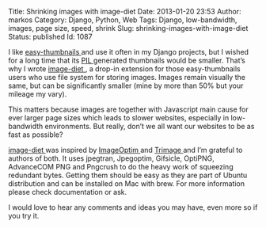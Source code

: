 Title: Shrinking images with image-diet
Date: 2013-01-20 23:53
Author: markos
Category: Django, Python, Web
Tags: Django, low-bandwidth, images, page size, speed, shrink
Slug: shrinking-images-with-image-diet
Status: published
Id: 1087

<div>
 <p>
  I like
  <a href="https://github.com/SmileyChris/easy-thumbnails">
   easy-thumbnails
  </a>
  and use it often in my Django projects, but I wished for a long time that its
  <a href="http://www.pythonware.com/products/pil/">
   PIL
  </a>
  generated thumbnails would be smaller. That’s why I wrote
  <a href="https://github.com/samastur/image-diet">
   image-diet
  </a>
  , a drop-in extension for those easy-thumbnails users who use file system for storing images. Images remain visually the same, but can be significantly smaller (mine by more than 50% but your mileage my vary).
 </p>
 <p>
  This matters because images are together with Javascript main cause for ever larger page sizes which leads to slower websites, especially in low-bandwidth environments. But really, don’t we all want our websites to be as fast as possible?
 </p>
 <p>
  <a href="https://github.com/samastur/image-diet">
   image-diet
  </a>
  was inspired by
  <a href="http://imageoptim.com/">
   ImageOptim
  </a>
  and
  <a href="https://github.com/Kilian/Trimage">
   Trimage
  </a>
  and I’m grateful to authors of both. It uses jpegtran, Jpegoptim, Gifsicle, OptiPNG, AdvanceCOM PNG and Pngcrush to do the heavy work of squeezing redundant bytes. Getting them should be easy as they are part of Ubuntu distribution and can be installed on Mac with brew. For more information please check documentation or ask.
 </p>
 <p>
  I would love to hear any comments and ideas you may have, even more so if you try it.
 </p>
</div>
